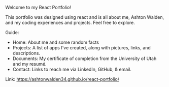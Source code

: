 Welcome to my React Portfolio!

This portfolio was designed using react and is all about me, Ashton Walden, and my coding experiences and projects. Feel free to explore. 

Guide: 
 - Home: About me and some random facts
 - Projects: A list of apps I've created, along with pictures, links, and descriptions.
 - Documents: My certificate of completion from the University of Utah and my resumé.
 - Contact: Links to reach me via LinkedIn, GitHub, & email.

 Link: https://ashtonwalden34.github.io/react-portfolio/
